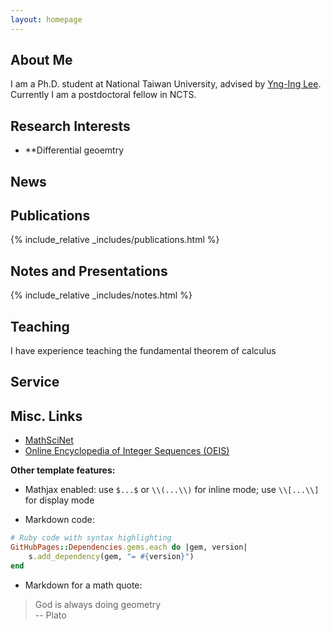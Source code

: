 ```yaml
---
layout: homepage
---
```


## About Me

I am a Ph.D. student at National Taiwan University, advised by [Yng-Ing Lee](https://www.genealogy.math.ndsu.nodak.edu/id.php?id=39253). Currently I am a postdoctoral fellow in NCTS. 


## Research Interests

- **Differential geoemtry

## News

## Publications

{% include_relative _includes/publications.html %}

## Notes and Presentations

{% include_relative _includes/notes.html %}

## Teaching

I have experience teaching the fundamental theorem of calculus

## Service

## Misc. Links

- [MathSciNet](https://mathscinet.ams.org/mathscinet)
- [Online Encyclopedia of Integer Sequences (OEIS)](https://oeis.org/)

**Other template features:**
- Mathjax enabled: use `$...$` or `\\(...\\)` for inline mode; use `\\[...\\]` for display mode

- Markdown code:
```ruby
# Ruby code with syntax highlighting
GitHubPages::Dependencies.gems.each do |gem, version|
    s.add_dependency(gem, "= #{version}")
end
```

- Markdown for a math quote:
> God is always doing geometry  
> -- Plato
